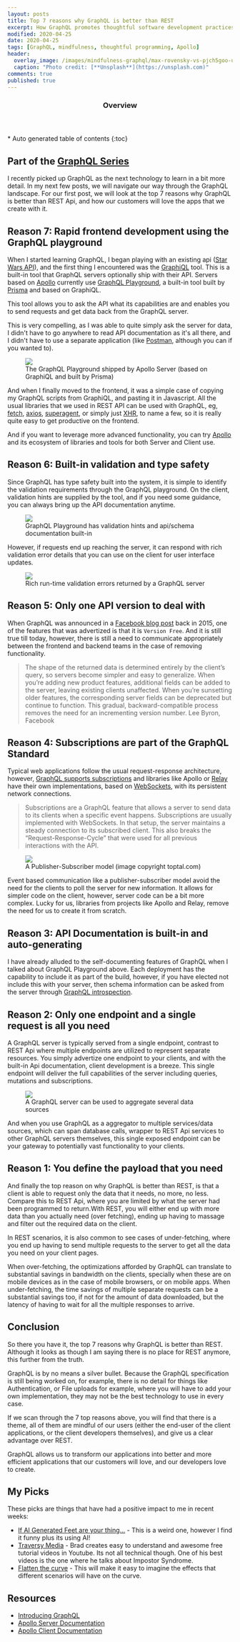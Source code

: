 ```yaml
---
layout: posts
title: Top 7 reasons why GraphQL is better than REST 
excerpt: How GraphQL promotes thoughtful software development practices
modified: 2020-04-25
date: 2020-04-25
tags: [GraphQL, mindfulness, thoughtful programming, Apollo]
header: 
  overlay_image: /images/mindfulness-graphql/max-rovensky-vs-pjch5goo-unsplash.jpg
  caption: "Photo credit: [**Unsplash**](https://unsplash.com)"
comments: true
published: true
---
```


<section id="table-of-contents" class="toc">
  <header>
    <h3>Overview</h3>
  </header>
  <div id="drawer" markdown="1">
  *  Auto generated table of contents
  {:toc}
  </div>
</section>

## Part of the [GraphQL Series](../tags/#graphql)

I recently picked up GraphQL as the next technology to learn in a bit more detail. In my next few posts, we will navigate our way through the GraphQL landscape. For our first post, we will look at the top 7 reasons why GraphQL is better than REST Api, and how our customers will love the apps that we create with it.  

## Reason 7: Rapid frontend development using the GraphQL playground

When I started learning GraphQL, I began playing with an existing api ([Star Wars API](https://graphql.org/swapi-graphql/)), and the first thing I encountered was the [GraphiQL](https://github.com/graphql/graphiql) tool. This is a built-in tool that GraphQL servers optionally ship with their API. Servers based on [Apollo](https://www.apollographql.com/docs/apollo-server/) currently use [GraphQL Playground](https://www.apollographql.com/docs/apollo-server/testing/graphql-playground/), a built-in tool built by [Prisma](https://www.prisma.io/) and based on GraphiQL. 

This tool allows you to ask the API what its capabilities are and enables you to send requests and get data back from the GraphQL server.

This is very compelling, as I was able to quite simply ask the server for data, I didn't have to go anywhere to read API documentation as it's all there, and I didn't have to use a separate application (like [Postman](https://www.postman.com/), although you can if you wanted to).

<figure>
	<a href="../images/mindfulness-graphql/graphiql-tool.jpg"><img src="../images/mindfulness-graphql/graphiql-tool.jpg"></a><figcaption>The GraphQL Playground shipped by Apollo Server (based on GraphiQL and built by Prisma)</figcaption>
</figure>

And when I finally moved to the frontend, it was a simple case of copying my GraphQL scripts from GraphiQL, and pasting it in Javascript. All the usual libraries that we used in REST API can be used with GraphQL, eg, [fetch](https://developer.mozilla.org/en-US/docs/Web/API/Fetch_API), [axios](https://github.com/axios/axios), [superagent](https://github.com/visionmedia/superagent), or simply just [XHR](https://javascript.info/xmlhttprequest), to name a few, so it is really quite easy to get productive on the frontend.

And if you want to leverage more advanced functionality, you can try [Apollo](https://www.apollographql.com/docs/) and its ecosystem of libraries and tools for both Server and Client use. 

## Reason 6: Built-in validation and type safety

Since GraphQL has type safety built into the system, it is simple to identify the validation requirements through the GraphQL playground. On the client, validation hints are supplied by the tool, and if you need some guidance, you can always bring up the API documentation anytime. 

<figure>
	<a href="../images/mindfulness-graphql/graphql-builtin-validation-type-safety.jpg"><img src="../images/mindfulness-graphql/graphql-builtin-validation-type-safety.jpg"></a><figcaption>GraphQL Playground has validation hints and api/schema documentation built-in</figcaption>
</figure>

However, if requests end up reaching the server, it can respond with rich validation error details that you can use on the client for user interface updates. 

<figure>
	<a href="../images/mindfulness-graphql/graphql-runtime-validation-error.jpg"><img src="../images/mindfulness-graphql/graphql-runtime-validation-error.jpg"></a><figcaption>Rich run-time validation errors returned by a GraphQL server</figcaption>
</figure>

## Reason 5: Only one API version to deal with

When GraphQL was announced in a [Facebook blog post](https://engineering.fb.com/core-data/graphql-a-data-query-language/) back in 2015, one of the features that was advertized is that it is `Version Free`. And it is still true till today, however, there is still a need to communicate appropriately between the frontend and backend teams in the case of removing functionality.

> The shape of the returned data is determined entirely by the client’s query, so servers become simpler and easy to generalize. When you’re adding new product features, additional fields can be added to the server, leaving existing clients unaffected. When you’re sunsetting older features, the corresponding server fields can be deprecated but continue to function. This gradual, backward-compatible process removes the need for an incrementing version number.  Lee Byron, Facebook

## Reason 4: Subscriptions are part of the GraphQL Standard

Typical web applications follow the usual request-response architecture, however, [GraphQL supports subscriptions](https://www.howtographql.com/graphql-js/7-subscriptions/) and libraries like Apollo or [Relay](https://relay.dev/docs/en/subscriptions) have their own implementations, based on [WebSockets](https://developer.mozilla.org/en-US/docs/Web/API/WebSockets_API), with its persistent network connections.

> Subscriptions are a GraphQL feature that allows a server to send data to its clients when a specific event happens. Subscriptions are usually implemented with WebSockets. In that setup, the server maintains a steady connection to its subscribed client. This also breaks the “Request-Response-Cycle” that were used for all previous interactions with the API.

<figure>
	<a href="../images/mindfulness-graphql/toptal-blog-image-1551789018937-2c4fb8987614adecf74310f8beff1ae7.png"><img src="../images/mindfulness-graphql/toptal-blog-image-1551789018937-2c4fb8987614adecf74310f8beff1ae7.png"></a><figcaption>A Publisher-Subscriber model (image copyright toptal.com)</figcaption>
</figure>

Event based communication like a publisher-subscriber model avoid the need for the clients to poll the server for new information. It allows for simpler code on the client, however, server code can be a bit more complex. Lucky for us, libraries from projects like Apollo and Relay, remove the need for us to create it from scratch. 

## Reason 3: API Documentation is built-in and auto-generating

I have already alluded to the self-documenting features of GraphQL when I talked about GraphQL Playground above. Each deployment has the capability to include it as part of the build, however, if you have elected not include this with your server, then schema information can be asked from the server through [GraphQL introspection](https://graphql.org/learn/introspection/). 

## Reason 2: Only one endpoint and a single request is all you need

A GraphQL server is typically served from a single endpoint, contrast to REST Api where multiple endpoints are utilized to represent separate resources. You simply advertize one endpoint to your clients, and with the built-in Api documentation, client development is a breeze. This single endpoint will deliver the full capabilities of the server including queries, mutations and subscriptions.

<figure>
	<a href="../images/mindfulness-graphql/graphql-apollo-aggregator.png"><img src="../images/mindfulness-graphql/graphql-apollo-aggregator.png"></a><figcaption>A GraphQL server can be used to aggregate several data sources</figcaption>
</figure>

And when you use GraphQL as a aggregator to multiple services/data sources, which can span database calls, wrapper to REST Api services to other GraphQL servers themselves, this single exposed endpoint can be your gateway to potentially vast functionality to your clients.

## Reason 1: You define the payload that you need

And finally the top reason on why GraphQL is better than REST, is that a client is able to request only the data that it needs, no more, no less. Compare this to REST Api, where you are limited by what the server had been programmed to return.With REST, you will either end up with more data than you actually need (over fetching), ending up having to massage and filter out the required data on the client. 

In REST scenarios, it is also common to see cases of under-fetching, where you end up having to send multiple requests to the server to get all the data you need on your client pages. 

When over-fetching, the optimizations afforded by GraphQL can translate to substantial savings in bandwidth on the clients, specially when these are on mobile devices as in the case of mobile browsers, or on mobile apps. When under-fetching, the time savings of multiple separate requests can be a substantial savings too, if not for the amount of data downloaded, but the latency of having to wait for all the multiple responses to arrive. 

## Conclusion

So there you have it, the top 7 reasons why GraphQL is better than REST. Although it looks as though I am saying there is no place for REST anymore, this further from the truth.

GraphQL is by no means a silver bullet. Because the GraphQL specification is still being worked on, for example, there is no detail for things like Authentication, or File uploads for example, where you will have to add your own implementation, they may not be the best technology to use in every case.

If we scan through the 7 top reasons above, you will find that there is a theme, all of them are mindful of our users (either the end-user of the client applications, or the client developers themselves), and give us a clear advantage over REST.

GraphQL allows us to transform our applications into better and more efficient applications that our customers will love, and our developers love to create.

## My Picks
These picks are things that have had a positive impact to me in recent weeks:

- [If AI Generated Feet are your thing...](https://thisfootdoesnotexist.com/) - This is a weird one, however I find it funny plus its using AI!
- [Traversy Media](https://www.traversymedia.com/) - Brad creates easy to understand and awesome free tutorial videos in Youtube. Its not all technical though. One of his best videos is the one where he talks about Impostor Syndrome.
- [Flatten the curve](https://www.washingtonpost.com/graphics/2020/world/corona-simulator/) - This will make it easy to imagine the effects that different scenarios will have on the curve.  

## Resources
- [Introducing GraphQL](https://engineering.fb.com/core-data/graphql-a-data-query-language/)
- [Apollo Server Documentation](https://www.apollographql.com/docs/apollo-server/)
- [Apollo Client Documentation](https://www.apollographql.com/docs/react/)
  
